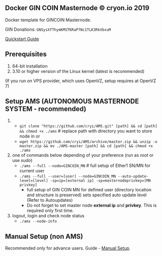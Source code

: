 ## Docker GIN COIN Masternode © cryon.io 2019

Docker template for GINCOIN Masternode.


GIN Donations: `GNSysXfThymKMSTKRaP7Nc1TLK3RkVbxuM`

[Quickstart Guide](https://github.com/cryi/docker-gin-sn/wiki/Quickstart---AMS)

## Prerequisites 

1. 64-bit installation
2. 3.10 or higher version of the Linux kernel (latest is recommended)

(If you run on VPS provider, which uses OpenVZ, setup requires at OpenVZ 7)

## Setup AMS (AUTONOMOUS MASTERNODE SYSTEM - recommended)

1. - `git clone "https://github.com/cryi/AMS.git" [path] && cd [path] && chmod +x ./ams` # replace path with directory you want to store node in
   or 
   - `wget https://github.com/cryi/AMS/archive/master.zip && unzip -o master.zip && mv ./AMS-master [path] && cd [path] && chmod +x ./ams`
2. one of commands below depending of your preference (run as *root* or use *sudo*)
    - `./ams --full --node=GINCOIN_MN` # full setup of Ether1 SN/MN for current user
    - `./ams --full --user=[user] --node=GINCOIN_MN --auto-update-level=[level] -sp=ip=[external ip] -sp=masternodeprivkey=[MN privkey]` 
        * full setup of GIN COIN MN for defined user (directory location and structure is preserved) sets specified auto update level (Refer to Autoupdates)
        * Do not forget to set master node **external ip** and **privkey**. This is required only first time.
3.  logout, login and check node status
    - `./ams --node-info`

## Manual Setup (non AMS)

Recommended only for advance users. Guide - [Manual Setup](https://github.com/cryi/docker-gin-mn/wiki/Manual-Setup).

